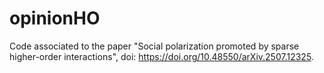 # opinionHO
Code associated to the paper "Social polarization promoted by sparse higher-order interactions", doi: https://doi.org/10.48550/arXiv.2507.12325.
